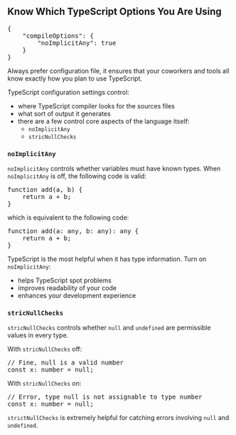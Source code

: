## Know Which TypeScript Options You Are Using
<pre>
{
    "compileOptions": {
        "noImplicitAny": true
    }
}
</pre>

Always prefer configuration file, it ensures that your coworkers and tools all know exactly how you plan to use TypeScript.

TypeScript configuration settings control:
* where TypeScript compiler looks for the sources files
* what sort of output it generates
* there are a few control core aspects of the language itself:
  * `noImplicitAny`
  * `stricNullChecks`

### `noImplicitAny`
`noImplicitAny` controls whether variables must have known types. When `noImplicitAny` is off, the following code is valid:

<pre>
function add(a, b) {
    return a + b;
}
</pre>

which is equivalent to the following code:

<pre>
function add(a: any, b: any): any {
    return a + b;
}
</pre>

TypeScript is the most helpful when it has type information. Turn on `noImplicitAny`:
* helps TypeScript spot problems
* improves readability of your code
* enhances your development experience

### `stricNullChecks`
`stricNullChecks` controls whether `null` and `undefined` are permissible values in every type.

With `stricNullChecks` off:

<pre>
// Fine, null is a valid number
const x: number = null;
</pre>

With `stricNullChecks` on:

<pre>
// Error, type null is not assignable to type number
const x: number = null;
</pre>

`strictNullChecks` is extremely helpful for catching errors involving `null` and `undefined`.
